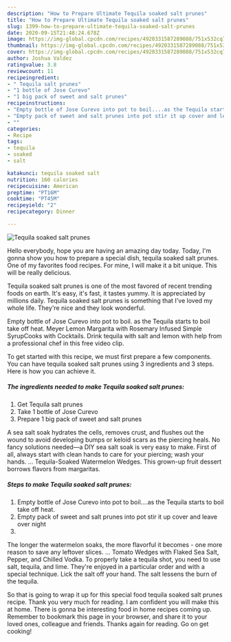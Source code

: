 ```yaml
---
description: "How to Prepare Ultimate Tequila soaked salt prunes"
title: "How to Prepare Ultimate Tequila soaked salt prunes"
slug: 1399-how-to-prepare-ultimate-tequila-soaked-salt-prunes
date: 2020-09-15T21:48:24.678Z
image: https://img-global.cpcdn.com/recipes/4920331587289088/751x532cq70/tequila-soaked-salt-prunes-recipe-main-photo.jpg
thumbnail: https://img-global.cpcdn.com/recipes/4920331587289088/751x532cq70/tequila-soaked-salt-prunes-recipe-main-photo.jpg
cover: https://img-global.cpcdn.com/recipes/4920331587289088/751x532cq70/tequila-soaked-salt-prunes-recipe-main-photo.jpg
author: Joshua Valdez
ratingvalue: 3.8
reviewcount: 11
recipeingredient:
- " Tequila salt prunes"
- "1 bottle of Jose Curevo"
- "1 big pack of sweet and salt prunes"
recipeinstructions:
- "Empty bottle of Jose Curevo into pot to boil....as the Tequila starts to boil take off heat."
- "Empty pack of sweet and salt prunes into pot stir it up cover and leave over night"
- ""
categories:
- Recipe
tags:
- tequila
- soaked
- salt

katakunci: tequila soaked salt 
nutrition: 160 calories
recipecuisine: American
preptime: "PT16M"
cooktime: "PT45M"
recipeyield: "2"
recipecategory: Dinner

---
```



![Tequila soaked salt prunes](https://img-global.cpcdn.com/recipes/4920331587289088/751x532cq70/tequila-soaked-salt-prunes-recipe-main-photo.jpg)

Hello everybody, hope you are having an amazing day today. Today, I'm gonna show you how to prepare a special dish, tequila soaked salt prunes. One of my favorites food recipes. For mine, I will make it a bit unique. This will be really delicious.

Tequila soaked salt prunes is one of the most favored of recent trending foods on earth. It's easy, it's fast, it tastes yummy. It is appreciated by millions daily. Tequila soaked salt prunes is something that I've loved my whole life. They're nice and they look wonderful.

Empty bottle of Jose Curevo into pot to boil. as the Tequila starts to boil take off heat. Meyer Lemon Margarita with Rosemary Infused Simple SyrupCooks with Cocktails. Drink tequila with salt and lemon with help from a professional chef in this free video clip.


To get started with this recipe, we must first prepare a few components. You can have tequila soaked salt prunes using 3 ingredients and 3 steps. Here is how you can achieve it.

<!--inarticleads1-->

##### The ingredients needed to make Tequila soaked salt prunes:

1. Get  Tequila salt prunes
1. Take 1 bottle of Jose Curevo
1. Prepare 1 big pack of sweet and salt prunes


A sea salt soak hydrates the cells, removes crust, and flushes out the wound to avoid developing bumps or keloid scars as the piercing heals. No fancy solutions needed—a DIY sea salt soak is very easy to make. First of all, always start with clean hands to care for your piercing; wash your hands. … Tequila-Soaked Watermelon Wedges. This grown-up fruit dessert borrows flavors from margaritas. 

<!--inarticleads2-->

##### Steps to make Tequila soaked salt prunes:

1. Empty bottle of Jose Curevo into pot to boil....as the Tequila starts to boil take off heat.
1. Empty pack of sweet and salt prunes into pot stir it up cover and leave over night
1. 


The longer the watermelon soaks, the more flavorful it becomes - one more reason to save any leftover slices. … Tomato Wedges with Flaked Sea Salt, Pepper, and Chilled Vodka. To properly take a tequila shot, you need to use salt, tequila, and lime. They&#39;re enjoyed in a particular order and with a special technique. Lick the salt off your hand. The salt lessens the burn of the tequila. 

So that is going to wrap it up for this special food tequila soaked salt prunes recipe. Thank you very much for reading. I am confident you will make this at home. There is gonna be interesting food in home recipes coming up. Remember to bookmark this page in your browser, and share it to your loved ones, colleague and friends. Thanks again for reading. Go on get cooking!
